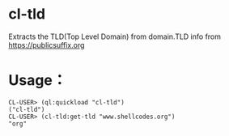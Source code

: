 cl-tld
====
Extracts the TLD(Top Level Domain) from domain.TLD info from https://publicsuffix.org


Usage：
=====

    CL-USER> (ql:quickload "cl-tld")
    ("cl-tld")
    CL-USER> (cl-tld:get-tld "www.shellcodes.org")
    "org"

